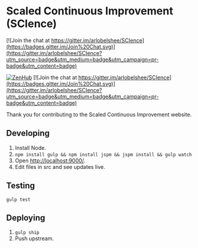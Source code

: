 # Scaled Continuous Improvement (SCIence)

[![Join the chat at https://gitter.im/arlobelshee/SCIence](https://badges.gitter.im/Join%20Chat.svg)](https://gitter.im/arlobelshee/SCIence?utm_source=badge&utm_medium=badge&utm_campaign=pr-badge&utm_content=badge)

[![ZenHub](https://raw.githubusercontent.com/ZenHubIO/support/master/zenhub-badge.png)](https://zenhub.io)
[![Join the chat at https://gitter.im/arlobelshee/SCIence](https://badges.gitter.im/Join%20Chat.svg)](https://gitter.im/arlobelshee/SCIence?utm_source=badge&utm_medium=badge&utm_campaign=pr-badge&utm_content=badge)

Thank you for contributing to the Scaled Continuous Improvement website.

## Developing

1. Install Node.
2. `npm install gulp && npm install jspm && jspm install && gulp watch`
3. Open [http://localhost:9000/](http://localhost:9000/).
4. Edit files in src and see updates live.

## Testing

`gulp test`

## Deploying

1. `gulp ship`
2. Push upstream.

